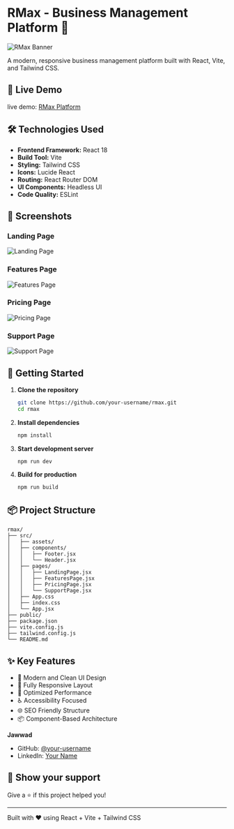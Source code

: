 # RMax - Business Management Platform 🚀

![RMax Banner](/screenshots/banner.png)

A modern, responsive business management platform built with React, Vite, and Tailwind CSS.

## 🌟 Live Demo

live demo: [RMax Platform](https://your-deployment-url.com)

## 🛠️ Technologies Used

- **Frontend Framework:** React 18
- **Build Tool:** Vite
- **Styling:** Tailwind CSS
- **Icons:** Lucide React
- **Routing:** React Router DOM
- **UI Components:** Headless UI
- **Code Quality:** ESLint

## 📸 Screenshots

### Landing Page
![Landing Page](/screenshots/landing.png)

### Features Page
![Features Page](/screenshots/features.png)

### Pricing Page
![Pricing Page](/screenshots/pricing.png)

### Support Page
![Support Page](/screenshots/support.png)

## 🚀 Getting Started

1. **Clone the repository**
   ```bash
   git clone https://github.com/your-username/rmax.git
   cd rmax
   ```

2. **Install dependencies**
   ```bash
   npm install
   ```

3. **Start development server**
   ```bash
   npm run dev
   ```

4. **Build for production**
   ```bash
   npm run build
   ```

## 📦 Project Structure

```
rmax/
├── src/
│   ├── assets/
│   ├── components/
│   │   ├── Footer.jsx
│   │   └── Header.jsx
│   ├── pages/
│   │   ├── LandingPage.jsx
│   │   ├── FeaturesPage.jsx
│   │   ├── PricingPage.jsx
│   │   └── SupportPage.jsx
│   ├── App.css
│   ├── index.css
│   └── App.jsx
├── public/
├── package.json
├── vite.config.js
├── tailwind.config.js
└── README.md
```

## ✨ Key Features

- 🎨 Modern and Clean UI Design
- 📱 Fully Responsive Layout
- 🚀 Optimized Performance
- ♿ Accessibility Focused
- 🌐 SEO Friendly Structure
- 📦 Component-Based Architecture

 
**Jawwad**
- GitHub: [@your-username](https://github.com/your-username)
- LinkedIn: [Your Name](https://linkedin.com/in/your-profile)

## 🌟 Show your support

Give a ⭐️ if this project helped you!

---

Built with ❤️ using React + Vite + Tailwind CSS

